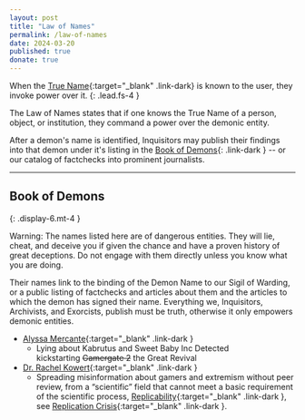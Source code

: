 ```yaml
---
layout: post
title: "Law of Names"
permalink: /law-of-names
date: 2024-03-20
published: true
donate: true
---
```

When the [True Name](https://en.wikipedia.org/wiki/True_name){:target="_blank" .link-dark} is known to the user, they invoke power over it. 
{: .lead.fs-4 }

The Law of Names states that if one knows the True Name of a person, object, or institution, they command a power over the demonic entity. 

After a demon's name is identified, Inquisitors may publish their findings into that demon under it's listing in the [Book of Demons](#book-of-demons){: .link-dark } -- or our catalog of factchecks into prominent journalists. 


---

## Book of Demons 
{: .display-6.mt-4 }

Warning: The names listed here are of dangerous entities. They will lie, cheat, and deceive you if given the chance and have a proven history of great deceptions. Do not engage with them directly unless you know what you are doing.

Their names link to the binding of the Demon Name to our Sigil of Warding, or a public listing of factchecks and articles about them and the articles to which the demon has signed their name. Everything we, Inquisitors, Archivists, and Exorcists, publish must be truth, otherwise it only empowers demonic entities.

- [Alyssa Mercante](https://alyssamercante.com/){:target="_blank" .link-dark }
  - Lying about Kabrutus and Sweet Baby Inc Detected kickstarting ~~Gamergate 2~~ the Great Revival
- [Dr. Rachel Kowert](https://drkowert.com/){:target="_blank" .link-dark }
  - Spreading misinformation about gamers and extremism without peer review, from a “scientific” field that cannot meet a basic requirement of the scientific process, [Replicability](https://www.ncbi.nlm.nih.gov/books/NBK547524/#:~:text=Replication%20is%20one%20of%20the,reliable%20claim%20to%20new%20knowledge.){:target="_blank" .link-dark }, see [Replication Crisis](https://en.wikipedia.org/wiki/Replication_crisis){:target="_blank" .link-dark  }.
  

